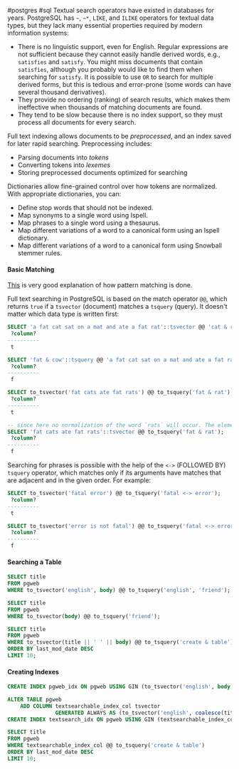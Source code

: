 #postgres #sql
Textual search operators have existed in databases for years. PostgreSQL has `~`, `~*`, `LIKE`, and `ILIKE` operators for textual data types, but they lack many essential properties required by modern information systems:
-   There is no linguistic support, even for English. Regular expressions are not sufficient because they cannot easily handle derived words, e.g., `satisfies` and `satisfy`. You might miss documents that contain `satisfies`, although you probably would like to find them when searching for `satisfy`. It is possible to use `OR` to search for multiple derived forms, but this is tedious and error-prone (some words can have several thousand derivatives).
- They provide no ordering (ranking) of search results, which makes them ineffective when thousands of matching documents are found.
- They tend to be slow because there is no index support, so they must process all documents for every search.

Full text indexing allows documents to be _preprocessed_, and an index saved for later rapid searching. Preprocessing includes:
- Parsing documents into _tokens_
- Converting tokens into _lexemes_
- Storing preprocessed documents optimized for searching

Dictionaries allow fine-grained control over how tokens are normalized. With appropriate dictionaries, you can:
-   Define stop words that should not be indexed.
-   Map synonyms to a single word using Ispell.
-   Map phrases to a single word using a thesaurus.
-   Map different variations of a word to a canonical form using an Ispell dictionary.
-   Map different variations of a word to a canonical form using Snowball stemmer rules.


#### Basic Matching
[This](https://dba.stackexchange.com/questions/10694/pattern-matching-with-like-similar-to-or-regular-expressions-in-postgresql) is very good explanation of how pattern matching is done.

Full text searching in PostgreSQL is based on the match operator `@@`, which returns `true` if a `tsvector` (document) matches a `tsquery` (query). It doesn't matter which data type is written first:
```SQL
SELECT 'a fat cat sat on a mat and ate a fat rat'::tsvector @@ 'cat & rat'::tsquery;
 ?column?
----------
 t

SELECT 'fat & cow'::tsquery @@ 'a fat cat sat on a mat and ate a fat rat'::tsvector;
 ?column?
----------
 f

SELECT to_tsvector('fat cats ate fat rats') @@ to_tsquery('fat & rat');
 ?column?
----------
 t

-- since here no normalization of the word `rats` will occur. The elements of a `tsvector` are lexemes, which are assumed already normalized, so `rats` does not match `rat`.
SELECT 'fat cats ate fat rats'::tsvector @@ to_tsquery('fat & rat');
 ?column?
----------
 f
```


Searching for phrases is possible with the help of the `<->` (FOLLOWED BY) `tsquery` operator, which matches only if its arguments have matches that are adjacent and in the given order. For example:
```SQL
SELECT to_tsvector('fatal error') @@ to_tsquery('fatal <-> error');
 ?column?
----------
 t

SELECT to_tsvector('error is not fatal') @@ to_tsquery('fatal <-> error');
 ?column?
----------
 f
```


#### Searching a Table
```SQL
SELECT title
FROM pgweb
WHERE to_tsvector('english', body) @@ to_tsquery('english', 'friend');

SELECT title
FROM pgweb
WHERE to_tsvector(body) @@ to_tsquery('friend');

SELECT title
FROM pgweb
WHERE to_tsvector(title || ' ' || body) @@ to_tsquery('create & table')
ORDER BY last_mod_date DESC
LIMIT 10;
```

#### Creating Indexes
```SQL
CREATE INDEX pgweb_idx ON pgweb USING GIN (to_tsvector('english', body));

ALTER TABLE pgweb
    ADD COLUMN textsearchable_index_col tsvector
               GENERATED ALWAYS AS (to_tsvector('english', coalesce(title, '') || ' ' || coalesce(body, ''))) STORED;
CREATE INDEX textsearch_idx ON pgweb USING GIN (textsearchable_index_col);

SELECT title
FROM pgweb
WHERE textsearchable_index_col @@ to_tsquery('create & table')
ORDER BY last_mod_date DESC
LIMIT 10;
```
